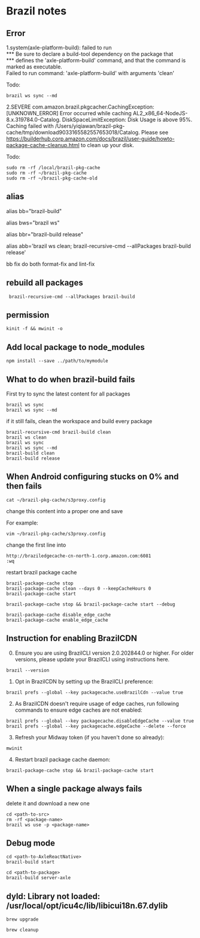 # Brazil notes

## Error

1.system(axle-platform-build): failed to run                           
               *** Be sure to declare a build-tool dependency on the package that               
  *** defines the 'axle-platform-build' command, and that the command is marked as executable.  
             Failed to run command: 'axle-platform-build' with arguments 'clean'

Todo: 
```
brazil ws sync --md
```

2.SEVERE com.amazon.brazil.pkgcacher.CachingException: [UNKNOWN_ERROR] Error occurred while caching AL2_x86_64-NodeJS-8.x.319784.0-Catalog. DiskSpaceLimitException: Disk Usage is above 95%. Caching failed with /Users/yiqiawan/brazil-pkg-cache/tmp/download9033165582557653018/Catalog.
 Please see https://builderhub.corp.amazon.com/docs/brazil/user-guide/howto-package-cache-cleanup.html to clean up your disk.

Todo:
```
sudo rm -rf /local/brazil-pkg-cache
sudo rm -rf ~/brazil-pkg-cache
sudo rm -rf ~/brazil-pkg-cache-old
```

## alias

alias bb="brazil-build"

alias bws="brazil ws"

alias bbr="brazil-build release"

alias abb='brazil ws clean; brazil-recursive-cmd --allPackages brazil-build release'

bb fix do both format-fix and lint-fix

## rebuild all packages
```
 brazil-recursive-cmd --allPackages brazil-build
```

## permission
```
kinit -f && mwinit -o
```

## Add local package to node_modules
```
npm install --save ../path/to/mymodule
```

## What to do when brazil-build fails

First try to sync the latest content for all packages
```
brazil ws sync
brazil ws sync --md
```
if it still fails, clean the workspace and build every package
```
brazil-recursive-cmd brazil-build clean
brazil ws clean
brazil ws sync
brazil ws sync --md
brazil-build clean
brazil-build release
```

## When Android configuring stucks on 0% and then fails

```
cat ~/brazil-pkg-cache/s3proxy.config
```
change this content into a proper one and save 

For example:
```
vim ~/brazil-pkg-cache/s3proxy.config
```
change the first line into
```
http://braziledgecache-cn-north-1.corp.amazon.com:6081
:wq
```
restart brazil package cache
```
brazil-package-cache stop
brazil-package-cache clean --days 0 --keepCacheHours 0 
brazil-package-cache start
```
```
brazil-package-cache stop && brazil-package-cache start --debug
```
```
brazil-package-cache disable_edge_cache
brazil-package-cache enable_edge_cache
```

## Instruction for enabling BrazilCDN

0. Ensure you are using BrazilCLI version 2.0.202844.0 or higher. For older versions, please update your BrazilCLI using instructions here.
```
brazil --version
```
1. Opt in BrazilCDN by setting up the BrazilCLI preference:
```
brazil prefs --global --key packagecache.useBrazilCdn --value true
```
2. As BrazilCDN doesn't require usage of edge caches,  run following commands to ensure edge caches are not enabled:
```
brazil prefs --global --key packagecache.disableEdgeCache --value true
brazil prefs --global --key packagecache.edgeCache --delete --force
```
3. Refresh your Midway token (if you haven't done so already):
```
mwinit
```
4. Restart brazil package cache daemon:
```
brazil-package-cache stop && brazil-package-cache start
```

## When a single package always fails

delete it and download a new one
```
cd <path-to-src>
rm -rf <package-name>
brazil ws use -p <package-name>
```

## Debug mode

```
cd <path-to-AxleReactNative>
brazil-build start

cd <path-to-package>
brazil-build server-axle
```

## dyld: Library not loaded: /usr/local/opt/icu4c/lib/libicui18n.67.dylib

```
brew upgrade

brew cleanup

```

